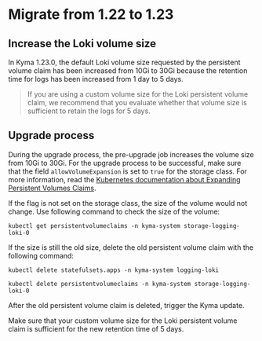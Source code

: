 # Migrate from 1.22 to 1.23

## Increase the Loki volume size
In Kyma 1.23.0, the default Loki volume size requested by the persistent volume claim has been increased from 10Gi to 30Gi because the retention time for logs has been increased from 1 day to 5 days. 

> If you are using a custom volume size for the Loki persistent volume claim, we recommend that you evaluate whether that volume size is sufficient to retain the logs for 5 days.

## Upgrade process
During the upgrade process, the pre-upgrade job increases the volume size from 10Gi to 30Gi. 
For the upgrade process to be successful, make sure that the field `allowVolumeExpansion` is set to `true` for the storage class. For more information, read the [Kubernetes documentation about Expanding Persistent Volumes Claims](https://kubernetes.io/docs/concepts/storage/persistent-volumes/#expanding-persistent-volumes-claims).

If the flag is not set on the storage class, the size of the volume would not change. Use following command to check the size of the volume:

```
kubectl get persistentvolumeclaims -n kyma-system storage-logging-loki-0
```
If the size is still the old size, delete the old persistent volume claim with the following command:

```
kubectl delete statefulsets.apps -n kyma-system logging-loki

kubectl delete persistentvolumeclaims -n kyma-system storage-logging-loki-0
```
After the old persistent volume claim is deleted, trigger the Kyma update.

Make sure that your custom volume size for the Loki persistent volume claim is sufficient for the new retention time of 5 days.
